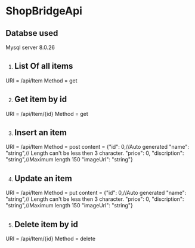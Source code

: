 # ShopBridgeApi
## Databse used
Mysql server 8.0.26

1. ## List Of all items
URI = /api/Item
Method = get

2. ## Get item by id
URI = /api/Item/{id}
Method = get

3. ## Insert an item
URI = /api/Item
Method = post
content = {"id": 0,//Auto generated
    "name": "string",// Length can't be less then 3 character.
    "price": 0,
    "discription": "string",//Maximum length 150
    "imageUrl": "string"}
    
4. ## Update an item
URI = /api/Item
Method = put
content = {"id": 0,//Auto generated
    "name": "string",// Length can't be less then 3 character.
    "price": 0,
    "discription": "string",//Maximum length 150
    "imageUrl": "string"}
    
5. ## Delete item by id
URI = /api/Item/{id}
Method = delete
